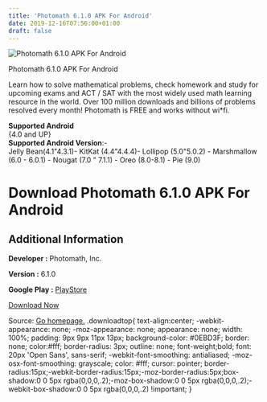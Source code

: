 ```yaml
---
title: 'Photomath 6.1.0 APK For Android'
date: 2019-12-16T07:56:00+01:00
draft: false
---
```


![Photomath 6.1.0 APK For Android](https://i2.wp.com/apkhome.net/wp-content/uploads/2019/11/Photomath-6.1.0.png "Photomath 6.1.0 APK For Android")

  

Photomath 6.1.0 APK For Android

Learn how to solve mathematical problems, check homework and study for upcoming exams and ACT / SAT with the most widely used math learning resource in the world. Over 100 million downloads and billions of problems resolved every month! Photomath is FREE and works without wi\*fi.

**Supported Android**  
{4.0 and UP}  
**Supported Android Version**:-  
Jelly Bean(4.1"4.3.1)- KitKat (4.4"4.4.4)- Lollipop (5.0"5.0.2) - Marshmallow (6.0 - 6.0.1) - Nougat (7.0 " 7.1.1) - Oreo (8.0-8.1) - Pie (9.0)

Download Photomath 6.1.0 APK For Android
========================================

Additional Information
----------------------

**Developer :** Photomath, Inc.

**Version :** 6.1.0

**Google Play :** [PlayStore](https://play.google.com/store/apps/details?id=com.microblink.photomath)

  

[Download Now](https://store4app.co/post/photomath-6-1-0-apk-for-android_1574603288)

  
Source: [Go homepage.](https://store4app.co/post/photomath-6-1-0-apk-for-android_1574603288) .downloadtop{ text-align:center; -webkit-appearance: none; -moz-appearance: none; appearance: none; width: 100%; padding: 9px 9px 11px 13px; background-color: #0EBD3F; border: none; color:#fff; border-radius: 3px; outline: none; font-weight;bold; font: 20px 'Open Sans', sans-serif; -webkit-font-smoothing: antialiased; -moz-osx-font-smoothing: grayscale; color: #fff; cursor: pointer; border-radius:15px;-webkit-border-radius:15px;-moz-border-radius:5px;box-shadow:0 0 5px rgba(0,0,0,.2);-moz-box-shadow:0 0 5px rgba(0,0,0,.2);-webkit-box-shadow:0 0 5px rgba(0,0,0,.2) !important; }